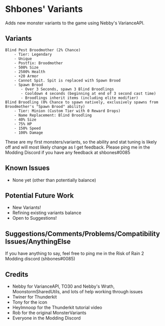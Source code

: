 # Shbones' Variants
Adds new monster variants to the game using Nebby's VarianceAPI.

## Variants

    Blind Pest Broodmother (2% Chance)
        - Tier: Legendary
        - Unique
        - Postfix: Broodmother
        - 500% Size
        - 2500% Health
        - +20 Armor
        - Cannot Spit. Spit is replaced with Spawn Brood
        - Spawn Brood
           - Over 3 Seconds, spawn 3 Blind Broodlings
           - Cooldown 4 seconds (beginning at end of 3 second cast time)
           - Broodlings inherit items (including elite modifier)
    Blind Broodling (0% Chance to spawn natively, exclusively spawns from Broodmother's "Spawn Brood" ability)
        - Tier: Minion (Custom Tier with 0 Reward Drops)
        - Name Replacement: Blind Broodling
        - 40% Size
        - 75% HP
        - 150% Speed
        - 100% Damage


These are my first monsters/variants, so the ability and stat tuning is likely off and will most likely change as I get feedback. Please ping me in the Modding Discord if you have any feedback at shbones#0085

## Known Issues
* None yet (other than potentially balance)

## Potential Future Work
* New Variants!
* Refining existing variants balance
* Open to Suggestions!

## Suggestions/Comments/Problems/CompatibilityIssues/AnythingElse
If you have anything to say, feel free to ping me in the Risk of Rain 2 Modding discord (shbones#0085)

## Credits
- Nebby for VarianceAPI, TO30 and Nebby's Wrath, MoonstormSharedUtils, and lots of help working through issues
- Twiner for Thunderkit
- Tony for the icon
- HeyImnoop for the Thunderkit tutorial video
- Rob for the original MonsterVariants
- Everyone in the Modding Discord
